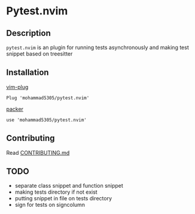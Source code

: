 # Pytest.nvim

## Description
`pytest.nvim`  is an plugin for running tests asynchronously and making test snippet based on treesitter

## Installation

[vim-plug](https://github.com/junegunn/vim-plug)

```
Plug 'mohammad5305/pytest.nvim'
```

[packer](https://github.com/wbthomason/packer.nvim)

```
use 'mohammad5305/pytest.nvim'
```

## Contributing
Read [CONTRIBUTING.md](CONTRIBUTING.md)


## TODO
* separate class snippet and function snippet
* making tests directory if not exist
* putting snippet in file on tests directory
* sign for tests on signcolumn
